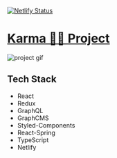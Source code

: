 [![Netlify Status](https://api.netlify.com/api/v1/badges/ee1ad3df-17c6-405e-8ea0-096d151b3e0b/deploy-status)](https://app.netlify.com/sites/upbeat-krarma/deploys)

# [Karma 🙌🏽 Project](upbeat-karma.netlify.com)

![project gif](https://media.giphy.com/media/cncMCPoLzawVOjssbN/giphy.gif)

## Tech Stack

- React
- Redux
- GraphQL
- GraphCMS
- Styled-Components
- React-Spring
- TypeScript
- Netlify
